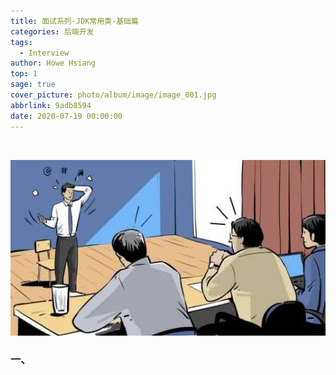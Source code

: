 ```yaml
---
title: 面试系列-JDK常用类-基础篇
categories: 后端开发
tags:
  - Interview
author: Howe Hsiang
top: 1
sage: true
cover_picture: photo/album/image/image_001.jpg
abbrlink: 9adb8594
date: 2020-07-19 00:00:00
---
```


&emsp;&emsp;

<!-- more -->

![Interview](/photo/album/image/image_122.jpg "面试系列-JDK常用类-基础篇")

### 一、 



